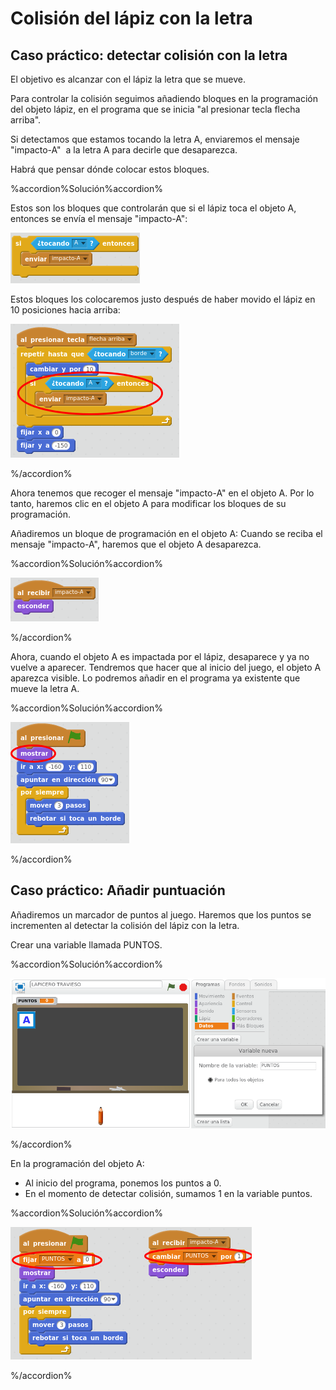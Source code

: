 
# Colisión del lápiz con la letra

## Caso práctico: detectar colisión con la letra

El objetivo es alcanzar con el lápiz la letra que se mueve.

Para controlar la colisión seguimos añadiendo bloques en la programación del objeto lápiz, en el programa que se inicia "al presionar tecla flecha arriba".

Si detectamos que estamos tocando la letra A, enviaremos el mensaje "impacto-A"  a la letra A para decirle que desaparezca.

Habrá que pensar dónde colocar estos bloques.


%accordion%Solución%accordion%

Estos son los bloques que controlarán que si el lápiz toca el objeto A, entonces se envía el mensaje "impacto-A":

![](img/Seleccion_055.png)

Estos bloques los colocaremos justo después de haber movido el lápiz en 10 posiciones hacia arriba:

![](img/Seleccion_056.png)

%/accordion%

Ahora tenemos que recoger el mensaje "impacto-A" en el objeto A. Por lo tanto, haremos clic en el objeto A para modificar los bloques de su programación.

Añadiremos un bloque de programación en el objeto A: Cuando se reciba el mensaje "impacto-A", haremos que el objeto A desaparezca.



%accordion%Solución%accordion%

![](img/Seleccion_058.png)

%/accordion%

Ahora, cuando el objeto A es impactada por el lápiz, desaparece y ya no vuelve a aparecer. Tendremos que hacer que al inicio del juego, el objeto A aparezca visible. Lo podremos añadir en el programa ya existente que mueve la letra A.

%accordion%Solución%accordion%

![](img/Seleccion_059.png)

%/accordion%

## Caso práctico: Añadir puntuación

Añadiremos un marcador de puntos al juego. Haremos que los puntos se incrementen al detectar la colisión del lápiz con la letra.

Crear una variable llamada PUNTOS.



%accordion%Solución%accordion%

![](img/Seleccion_060.png)

%/accordion%

En la programación del objeto A:

- Al inicio del programa, ponemos los puntos a 0.
- En el momento de detectar colisión, sumamos 1 en la variable puntos.


%accordion%Solución%accordion%

![](img/Seleccion_061.png)

%/accordion%